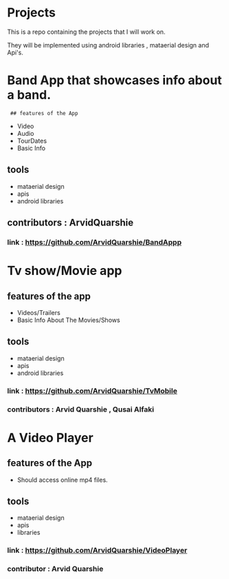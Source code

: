 # Projects
This is a repo containing the projects that I will work on.

They will be implemented using android libraries , mataerial design and Api's.

# Band App  that showcases info about a band.
 
     ## features of the App
   - Video 
   - Audio
   - TourDates
   - Basic Info
   
   ## tools 
   - mataerial design 
   - apis
   - android libraries

  ## contributors : ArvidQuarshie
  
 ### link :  https://github.com/ArvidQuarshie/BandAppp
   
# Tv show/Movie app

## features of the app
- Videos/Trailers
- Basic Info About The Movies/Shows

 ## tools 
 
   - mataerial design 
   - apis
   - android libraries

### link : https://github.com/ArvidQuarshie/TvMobile
 
### contributors : Arvid Quarshie , Qusai Alfaki

  # A Video Player


## features of the App
- Should access  online mp4 files.

## tools
- mataerial design
- apis
- libraries

### link : https://github.com/ArvidQuarshie/VideoPlayer
### contributor : Arvid Quarshie


